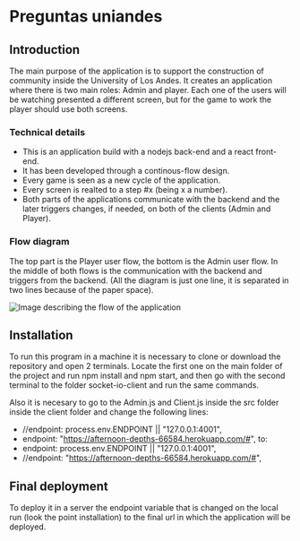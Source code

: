 # Preguntas uniandes

## Introduction

The main purpose of the application is to support the construction of community inside the University of Los Andes. It creates an application where there is two main roles: Admin and player. Each one of the users will be watching presented a different screen, but for the game to work the player should use both screens.

### Technical details
- This is an application build with a nodejs back-end and a react front-end.
- It has been developed through a continous-flow design.
- Every game is seen as a new cycle of the application.
- Every screen is realted to a step #x (being x a number).
- Both parts of the applications communicate with the backend and the later triggers changes, if needed, on both of the clients (Admin and Player).

### Flow diagram

The top part is the Player user flow, the bottom is the Admin user flow. In the middle of both flows is the communication with the backend and triggers from the backend. (All the diagram is just one line, it is separated in two lines because of the paper space).

![Image describing the flow of the application](https://i.imgur.com/bHxNnkB.jpg)

## Installation

To run this program in a machine it is necessary to clone or download the repository and open 2 terminals. Locate the first one on the main folder of the project and run npm install and npm start, and then go with the second terminal to the folder socket-io-client and run the same commands.

Also it is necesary to go to the Admin.js and Client.js inside the src folder inside the client folder and change the following lines:
  - //endpoint: process.env.ENDPOINT || "127.0.0.1:4001",
  - endpoint: "https://afternoon-depths-66584.herokuapp.com/#",
  to:
  - endpoint: process.env.ENDPOINT || "127.0.0.1:4001",
  - //endpoint: "https://afternoon-depths-66584.herokuapp.com/#",
  
## Final deployment

To deploy it in a server the endpoint variable that is changed on the local run (look the point installation) to the final url in which the application will be deployed.
